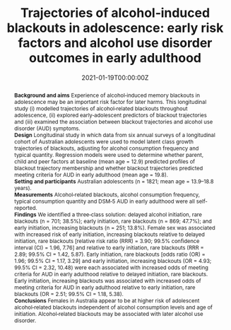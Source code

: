 ﻿---
title: "Trajectories of alcohol‐induced blackouts in adolescence: early risk factors and alcohol use disorder outcomes in early adulthood"
authors:
- Wing See Yuen
- Gary Chan
- Raimondo Bruno
- admin
- Alexandra Aiken
- Richard P Mattick
- Michael Farrell
- Kypros Kypri
- Tim Slade
- Delyse Hutchinson
- Nyanda McBride
- Jim McCambridge
- Veronica Boland
- Amy Peacock
abstract: "**Background and aims**
Experience of alcohol‐induced memory blackouts in adolescence may be an important risk factor for later harms. This longitudinal study (i) modelled trajectories of alcohol‐related blackouts throughout adolescence, (ii) explored early‐adolescent predictors of blackout trajectories and (iii) examined the association between blackout trajectories and alcohol use disorder (AUD) symptoms.
<br>**Design**
Longitudinal study in which data from six annual surveys of a longitudinal cohort of Australian adolescents were used to model latent class growth trajectories of blackouts, adjusting for alcohol consumption frequency and typical quantity. Regression models were used to determine whether parent, child and peer factors at baseline (mean age = 12.9) predicted profiles of blackout trajectory membership and whether blackout trajectories predicted meeting criteria for AUD in early adulthood (mean age = 19.8).
<br>**Setting and participants**
Australian adolescents (n = 1821; mean age = 13.9–18.8 years).
<br>**Measurements**
Alcohol‐related blackouts, alcohol consumption frequency, typical consumption quantity and DSM‐5 AUD in early adulthood were all self‐reported.
<br>**Findings**
We identified a three‐class solution: delayed alcohol initiation, rare blackouts (n = 701; 38.5%); early initiation, rare blackouts (n = 869; 47.7%); and early initiation, increasing blackouts (n = 251; 13.8%). Female sex was associated with increased risk of early initiation, increasing blackouts relative to delayed initiation, rare blackouts [relative risk ratio (RRR) = 3.90; 99.5% confidence interval (CI) = 1.96, 7.76] and relative to early initiation, rare blackouts (RRR = 2.89; 99.5% CI = 1.42, 5.87). Early initiation, rare blackouts [odds ratio (OR) = 1.96; 99.5% CI = 1.17, 3.29] and early initiation, increasing blackouts (OR = 4.93; 99.5% CI = 2.32, 10.48) were each associated with increased odds of meeting criteria for AUD in early adulthood relative to delayed initiation, rare blackouts. Early initiation, increasing blackouts was associated with increased odds of meeting criteria for AUD in early adulthood relative to early initiation, rare blackouts (OR = 2.51; 99.5% CI = 1.18, 5.38).
<br>**Conclusions**
Females in Australia appear to be at higher risk of adolescent alcohol‐related blackouts independent of alcohol consumption levels and age of initiation. Alcohol‐related blackouts may be associated with later alcohol use disorder."
date: "2021-01-19T00:00:00Z"
doi: "10.1111/add.15415"
featured: false
image:
  caption: 'Image credit: [The Conversation]'
  focal_point: ""
  preview_only: false
projects:
- APSALS
publication: 'Addiction'
publication_short: ""
publication_types:
- "2"
publishDate: "2021-01-19T00:00:00Z"
summary: An analysis of trajectories of blackouts due to alcohol consumption, and factors associated with them.
tags:
- Alcohol
- Adolescence
- Longitudinal cohort study
url_source: "https://onlinelibrary.wiley.com/doi/full/10.1111/add.15415"
---
